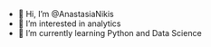 - 👋 Hi, I’m @AnastasiaNikis
- 👀 I’m interested in analytics
- 🌱 I’m currently learning Python and Data Science

<!---
AnastasiaNikis/AnastasiaNikis is a ✨ special ✨ repository because its `README.md` (this file) appears on your GitHub profile.
You can click the Preview link to take a look at your changes.
--->
